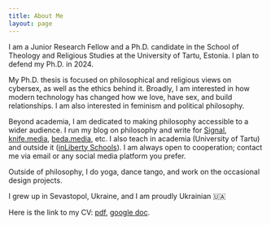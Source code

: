 ```yaml
---
title: About Me
layout: page
---
```


<p>I am a Junior Research Fellow and a Ph.D. candidate in the School of Theology and Religious Studies at the University of Tartu, Estonia. I plan to defend my Ph.D. in 2024.</p> 

<p>My Ph.D. thesis is focused on philosophical and religious views on cybersex, as well as the ethics behind it. Broadly, I am interested in how modern technology has changed how we love, have sex, and build relationships. I am also interested in feminism and political philosophy.</p>

<p>Beyond academia, I am dedicated to making philosophy accessible to a wider audience. I run my blog on philosophy and write for <a href="https://getsignal.news">Signal</a>, <a href="https://knife.media/author/anastasiya-babash/">knife.media</a>, <a href="https://beda.media">beda.media</a>, etc. I also teach in academia (University of Tartu) and outside it (<a href="https://www.inliberty.ru">inLiberty Schools</a>). I am always open to cooperation; contact me via email or any social media platform you prefer.</p>

<p>Outside of philosophy, I do yoga, dance tango, and work on the occasional design projects.</p> 

<p>I grew up in Sevastopol, Ukraine, and I am proudly Ukrainian 🇺🇦</p>

<p>Here is the link to my CV: <a href="link to cv">pdf</a>, <a href="link to cv">google doc</a>.</p>
